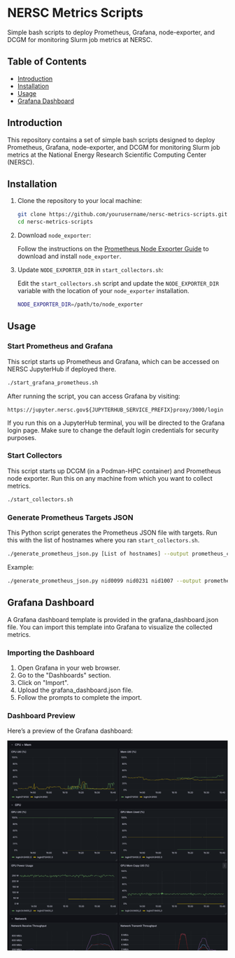 # NERSC Metrics Scripts

Simple bash scripts to deploy Prometheus, Grafana, node-exporter, and DCGM for monitoring Slurm job metrics at NERSC.

## Table of Contents

- [Introduction](#introduction)
- [Installation](#installation)
- [Usage](#usage)
- [Grafana Dashboard](#grafana-dashboard)

## Introduction

This repository contains a set of simple bash scripts designed to deploy Prometheus, Grafana, node-exporter, and DCGM for monitoring Slurm job metrics at the National Energy Research Scientific Computing Center (NERSC).

## Installation

1. Clone the repository to your local machine:

    ```bash
    git clone https://github.com/yourusername/nersc-metrics-scripts.git
    cd nersc-metrics-scripts
    ```

2. Download `node_exporter`:

    Follow the instructions on the [Prometheus Node Exporter Guide](https://prometheus.io/docs/guides/node-exporter/) to download and install `node_exporter`.

3. Update `NODE_EXPORTER_DIR` in `start_collectors.sh`:

    Edit the `start_collectors.sh` script and update the `NODE_EXPORTER_DIR` variable with the location of your `node_exporter` installation.

    ```bash
    NODE_EXPORTER_DIR=/path/to/node_exporter
    ```

## Usage

### Start Prometheus and Grafana

This script starts up Prometheus and Grafana, which can be accessed on NERSC JupyterHub if deployed there.

```bash
./start_grafana_prometheus.sh
```

After running the script, you can access Grafana by visiting:
```
https://jupyter.nersc.gov${JUPYTERHUB_SERVICE_PREFIX}proxy/3000/login
```
If you run this on a JupyterHub terminal, you will be directed to the Grafana login page. Make sure to change the default login credentials for security purposes.


### Start Collectors
This script starts up DCGM (in a Podman-HPC container) and Prometheus node exporter. Run this on any machine from which you want to collect metrics.

```bash
./start_collectors.sh
```

### Generate Prometheus Targets JSON
This Python script generates the Prometheus JSON file with targets. Run this with the list of hostnames where you ran `start_collectors.sh`.

```bash
./generate_prometheus_json.py [List of hostnames] --output prometheus_cfg/targets.json
```
Example:

```bash
./generate_prometheus_json.py nid0099 nid0231 nid1007 --output prometheus_cfg/targets.json
```

## Grafana Dashboard
A Grafana dashboard template is provided in the grafana_dashboard.json file. You can import this template into Grafana to visualize the collected metrics.

### Importing the Dashboard
1. Open Grafana in your web browser.
2. Go to the "Dashboards" section.
3. Click on "Import".
4. Upload the grafana_dashboard.json file.
5. Follow the prompts to complete the import.

### Dashboard Preview
Here’s a preview of the Grafana dashboard:

![Grafana Dashboard Preview](grafana_dashboard_preview.png)
